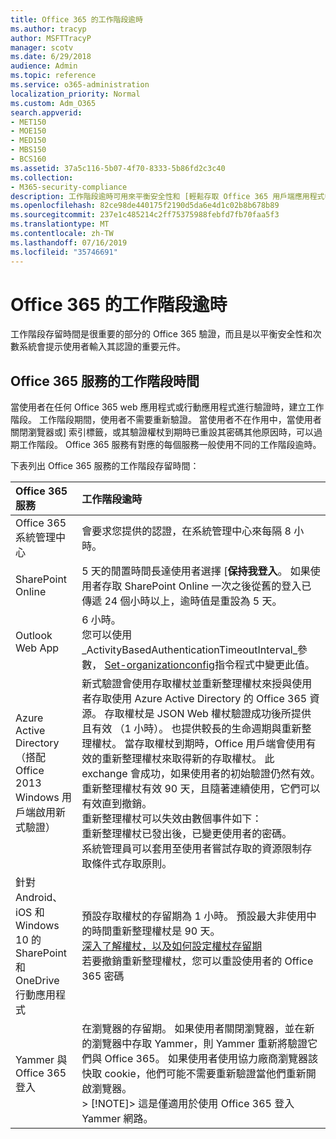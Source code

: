 ```yaml
---
title: Office 365 的工作階段逾時
ms.author: tracyp
author: MSFTTracyP
manager: scotv
ms.date: 6/29/2018
audience: Admin
ms.topic: reference
ms.service: o365-administration
localization_priority: Normal
ms.custom: Adm_O365
search.appverid:
- MET150
- MOE150
- MED150
- MBS150
- BCS160
ms.assetid: 37a5c116-5b07-4f70-8333-5b86fd2c3c40
ms.collection:
- M365-security-compliance
description: 工作階段逾時可用來平衡安全性和 [輕鬆存取 Office 365 用戶端應用程式中。
ms.openlocfilehash: 82ce98de440175f2190d5da6e4d1c02b8b678b89
ms.sourcegitcommit: 237e1c485214c2ff75375988febfd7fb70faa5f3
ms.translationtype: MT
ms.contentlocale: zh-TW
ms.lasthandoff: 07/16/2019
ms.locfileid: "35746691"
---
```

# <a name="session-timeouts-for-office-365"></a>Office 365 的工作階段逾時

工作階段存留時間是很重要的部分的 Office 365 驗證，而且是以平衡安全性和次數系統會提示使用者輸入其認證的重要元件。
  
## <a name="session-times-for-office-365-services"></a>Office 365 服務的工作階段時間

當使用者在任何 Office 365 web 應用程式或行動應用程式進行驗證時，建立工作階段。 工作階段期間，使用者不需要重新驗證。 當使用者不在作用中，當使用者關閉瀏覽器或] 索引標籤，或其驗證權杖到期時已重設其密碼其他原因時，可以過期工作階段。 Office 365 服務有對應的每個服務一般使用不同的工作階段逾時。
  
下表列出 Office 365 服務的工作階段存留時間：
  
|**Office 365 服務**|**工作階段逾時**|
|:-----|:-----|
|Office 365 系統管理中心  <br/> |會要求您提供的認證，在系統管理中心來每隔 8 小時。  <br/> |
|SharePoint Online  <br/> |5 天的閒置時間長達使用者選擇 [**保持我登入**。 如果使用者存取 SharePoint Online 一次之後從舊的登入已傳遞 24 個小時以上，逾時值是重設為 5 天。  <br/> |
|Outlook Web App  <br/> |6 小時。  <br/> 您可以使用_ActivityBasedAuthenticationTimeoutInterval_參數， [Set-organizationconfig](https://go.microsoft.com/fwlink/p/?LinkId=615378)指令程式中變更此值。  <br/> |
|Azure Active Directory  <br/> （搭配 Office 2013 Windows 用戶端啟用新式驗證）  <br/> | 新式驗證會使用存取權杖並重新整理權杖來授與使用者存取使用 Azure Active Directory 的 Office 365 資源。 存取權杖是 JSON Web 權杖驗證成功後所提供且有效 （1 小時）。 也提供較長的生命週期與重新整理權杖。 當存取權杖到期時，Office 用戶端會使用有效的重新整理權杖來取得新的存取權杖。 此 exchange 會成功，如果使用者的初始驗證仍然有效。  <br/>  重新整理權杖有效 90 天，且隨著連續使用，它們可以有效直到撤銷。  <br/>  重新整理權杖可以失效由數個事件如下：  <br/>  重新整理權杖已發出後，已變更使用者的密碼。  <br/>  系統管理員可以套用至使用者嘗試存取的資源限制存取條件式存取原則。  <br/> |
|針對 Android、 iOS 和 Windows 10 的 SharePoint 和 OneDrive 行動應用程式  <br/> |預設存取權杖的存留期為 1 小時。 預設最大非使用中的時間重新整理權杖是 90 天。  <br/> [深入了解權杖，以及如何設定權杖存留期](https://docs.microsoft.com/en-us/azure/active-directory/active-directory-configurable-token-lifetimes) <br/> 若要撤銷重新整理權杖，您可以重設使用者的 Office 365 密碼  <br/> |
|Yammer 與 Office 365 登入  <br/> |在瀏覽器的存留期。 如果使用者關閉瀏覽器，並在新的瀏覽器中存取 Yammer，則 Yammer 重新將驗證它們與 Office 365。 如果使用者使用協力廠商瀏覽器該快取 cookie，他們可能不需要重新驗證當他們重新開啟瀏覽器。  <br/> > [!NOTE]> 這是僅適用於使用 Office 365 登入 Yammer 網路。           |
   

